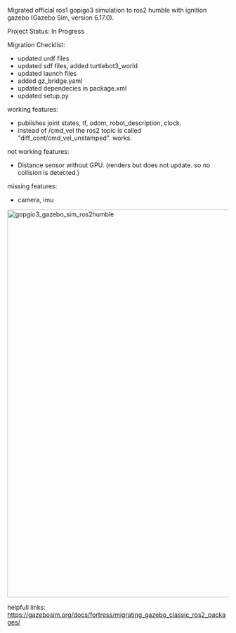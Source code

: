 Migrated official ros1 gopigo3 simulation to ros2 humble with ignition gazebo (Gazebo Sim, version 6.17.0).

Project Status: In Progress

Migration Checklist:
- updated urdf files
- updated sdf files, added turtlebot3_world
- updated launch files
- added gz_bridge.yaml
- updated dependecies in package.xml 
- updated setup.py

working features:
- publishes joint states, tf, odom, robot_description, clock.
- instead of /cmd_vel the ros2 topic is called "diff_cont/cmd_vel_unstamped". works.

not working features:
- Distance sensor without GPU. (renders but does not update. so no collision is detected.)

missing features:
- camera, imu

<img width="1381" height="883" alt="gopgio3_gazebo_sim_ros2humble" src="https://github.com/user-attachments/assets/0b890dd4-a700-43f8-9fa9-0fd842ef5105" />

helpfull links:
https://gazebosim.org/docs/fortress/migrating_gazebo_classic_ros2_packages/
